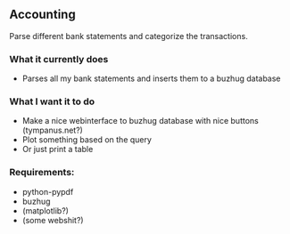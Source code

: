 ## Accounting

Parse different bank statements and categorize the transactions.

### What it currently does
* Parses all my bank statements and inserts them to a buzhug database

### What I want it to do
* Make a nice webinterface to buzhug database with nice buttons (tympanus.net?)
* Plot something based on the query
* Or just print a table

### Requirements:
* python-pypdf
* buzhug
* (matplotlib?)
* (some webshit?)
